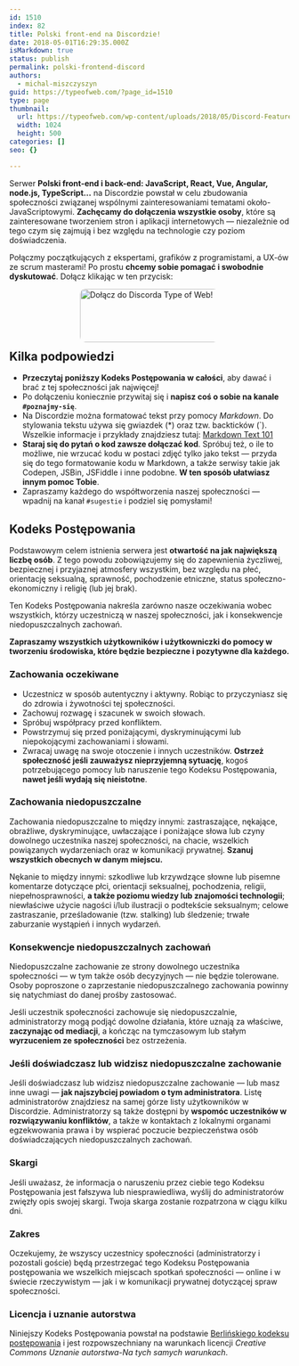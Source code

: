 ```yaml
---
id: 1510
index: 82
title: Polski front-end na Discordzie!
date: 2018-05-01T16:29:35.000Z
isMarkdown: true
status: publish
permalink: polski-frontend-discord
authors:
  - michal-miszczyszyn
guid: https://typeofweb.com/?page_id=1510
type: page
thumbnail:
  url: https://typeofweb.com/wp-content/uploads/2018/05/Discord-Feature-Graphic.png
  width: 1024
  height: 500
categories: []
seo: {}

---
```

Serwer **Polski front-end i back-end: JavaScript, React, Vue, Angular, node.js, TypeScript…** na Discordzie powstał w celu zbudowania społeczności związanej wspólnymi zainteresowaniami tematami około-JavaScriptowymi. **Zachęcamy do dołączenia wszystkie osoby**, które są zainteresowane tworzeniem stron i aplikacji internetowych — niezależnie od tego czym się zajmują i bez względu na technologie czy poziom doświadczenia.



Połączmy początkujących z ekspertami, grafików z programistami, a UX-ów ze scrum masterami! Po prostu **chcemy sobie pomagać i swobodnie dyskutować**. Dołącz klikając w ten przycisk:

<a href="https://discord.gg/va2NhBv" style="display: block; margin: 0 auto; width: 250px; height: 80px;"><img src="https://typeofweb.com/wp-content/uploads/2018/05/discord-join-button-300x96.png" alt="Dołącz do Discorda Type of Web!" title="Dołącz do Discorda Type of Web!" width="300" height="96" style="border-radius: 10px;" /></a>

## Kilka podpowiedzi
* **Przeczytaj poniższy Kodeks Postępowania w całości**, aby dawać i brać z tej społeczności jak najwięcej!
* Po dołączeniu koniecznie przywitaj się i **napisz coś o sobie na kanale `#poznajmy-się`**.
* Na Discordzie można formatować tekst przy pomocy _Markdown_. Do stylowania tekstu używa się gwiazdek (*) oraz tzw. backticków (`). Wszelkie informacje i przykłady znajdziesz tutaj: [Markdown Text 101](https://support.discordapp.com/hc/en-us/articles/210298617-Markdown-Text-101-Chat-Formatting-Bold-Italic-Underline-)
* **Staraj się do pytań o kod zawsze dołączać kod**. Spróbuj też, o ile to możliwe, nie wrzucać kodu w postaci zdjęć tylko jako tekst — przyda się do tego formatowanie kodu w Markdown, a także serwisy takie jak Codepen, JSBin, JSFiddle i inne podobne. **W ten sposób ułatwiasz innym pomoc Tobie**.
* Zapraszamy każdego do współtworzenia naszej społeczności — wpadnij na kanał `#sugestie` i podziel się pomysłami!

## Kodeks Postępowania
Podstawowym celem istnienia serwera jest **otwartość na jak największą liczbę osób**. Z tego powodu zobowiązujemy się do zapewnienia życzliwej, bezpiecznej i przyjaznej atmosfery wszystkim, bez względu na płeć, orientację seksualną, sprawność, pochodzenie etniczne, status społeczno-ekonomiczny i religię (lub jej brak).

Ten Kodeks Postępowania nakreśla zarówno nasze oczekiwania wobec wszystkich, którzy uczestniczą w naszej społeczności, jak i konsekwencje niedopuszczalnych zachowań.

**Zapraszamy wszystkich użytkowników i użytkowniczki do pomocy w tworzeniu środowiska, które będzie bezpieczne i pozytywne dla każdego.**

### Zachowania oczekiwane

* Uczestnicz w sposób autentyczny i aktywny. Robiąc to przyczyniasz się do zdrowia i żywotności tej społeczności.
* Zachowuj rozwagę i szacunek w swoich słowach.
* Spróbuj współpracy przed konfliktem.
* Powstrzymuj się przed poniżającymi, dyskryminującymi lub niepokojącymi zachowaniami i słowami.
* Zwracaj uwagę na swoje otoczenie i innych uczestników. **Ostrzeż społeczność jeśli zauważysz nieprzyjemną sytuację**, kogoś potrzebującego pomocy lub naruszenie tego Kodeksu Postępowania, **nawet jeśli wydają się nieistotne**.

### Zachowania niedopuszczalne

Zachowania niedopuszczalne to między innymi: zastraszające, nękające, obraźliwe, dyskryminujące, uwłaczające i poniżające słowa lub czyny dowolnego uczestnika naszej społeczności, na chacie, wszelkich powiązanych wydarzeniach oraz w komunikacji prywatnej. **Szanuj wszystkich obecnych w danym miejscu.**

Nękanie to między innymi: szkodliwe lub krzywdzące słowne lub pisemne komentarze dotyczące płci, orientacji seksualnej, pochodzenia, religii, niepełnosprawności, **a także poziomu wiedzy lub znajomości technologii**; niewłaściwe użycie nagości i/lub ilustracji o podtekście seksualnym; celowe zastraszanie, prześladowanie (tzw. stalking) lub śledzenie; trwałe zaburzanie wystąpień i innych wydarzeń.

### Konsekwencje niedopuszczalnych zachowań

Niedopuszczalne zachowanie ze strony dowolnego uczestnika społeczności — w tym także osób decyzyjnych — nie będzie tolerowane. Osoby poproszone o zaprzestanie niedopuszczalnego zachowania powinny się natychmiast do danej prośby zastosować.

Jeśli uczestnik społeczności zachowuje się niedopuszczalnie, administratorzy mogą podjąć dowolne działania, które uznają za właściwe, **zaczynając od mediacji**, a kończąc na tymczasowym lub stałym **wyrzuceniem ze społeczności** bez ostrzeżenia.


### Jeśli doświadczasz lub widzisz niedopuszczalne zachowanie

Jeśli doświadczasz lub widzisz niedopuszczalne zachowanie — lub masz inne uwagi — **jak najszybciej powiadom o tym administratora**. Listę administratorów znajdziesz na samej górze listy użytkowników w Discordzie. Administratorzy są także dostępni by **wspomóc uczestników w rozwiązywaniu konfliktów**, a także w kontaktach z lokalnymi organami egzekwowania prawa i by wspierać poczucie bezpieczeństwa osób doświadczających niedopuszczalnych zachowań.

### Skargi

Jeśli uważasz, że informacja o naruszeniu przez ciebie tego Kodeksu Postępowania jest fałszywa lub niesprawiedliwa, wyślij do administratorów zwięzły opis swojej skargi. Twoja skarga zostanie rozpatrzona w ciągu kilku dni.

### Zakres

Oczekujemy, że wszyscy uczestnicy społeczności (administratorzy i pozostali goście) będą przestrzegać tego Kodeksu Postępowania postępowania we wszelkich miejscach spotkań społeczności — online i w świecie rzeczywistym — jak i w komunikacji prywatnej dotyczącej spraw społeczności.


### Licencja i uznanie autorstwa

Niniejszy Kodeks Postępowania powstał na podstawie [Berlińskiego kodeksu postępowania](https://berlincodeofconduct.org/pl/) i jest rozpowszechniany na warunkach licencji _Creative Commons Uznanie autorstwa-Na tych samych warunkach_.
